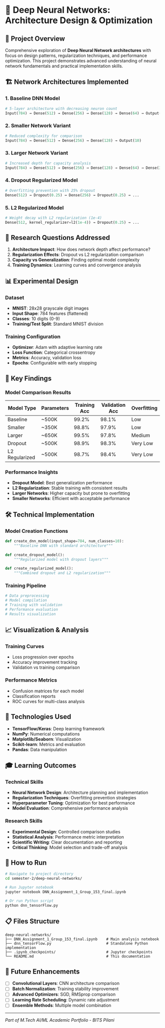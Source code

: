 # 🧠 Deep Neural Networks: Architecture Design & Optimization

## 🎯 Project Overview

Comprehensive exploration of **Deep Neural Network architectures** with focus on design patterns, regularization techniques, and performance optimization. This project demonstrates advanced understanding of neural network fundamentals and practical implementation skills.

## 🏗️ Network Architectures Implemented

### 1. **Baseline DNN Model**
```python
# 5-layer architecture with decreasing neuron count
Input(784) → Dense(512) → Dense(256) → Dense(128) → Dense(64) → Output(10)
```

### 2. **Smaller Network Variant**
```python
# Reduced complexity for comparison
Input(784) → Dense(512) → Dense(256) → Dense(128) → Output(10)
```

### 3. **Larger Network Variant**
```python
# Increased depth for capacity analysis
Input(784) → Dense(512) → Dense(256) → Dense(128) → Dense(64) → Dense(32) → Output(10)
```

### 4. **Dropout Regularized Model**
```python
# Overfitting prevention with 25% dropout
Dense(512) → Dropout(0.25) → Dense(256) → Dropout(0.25) → ...
```

### 5. **L2 Regularized Model**
```python
# Weight decay with L2 regularization (1e-4)
Dense(512, kernel_regularizer=l2(1e-4)) → Dropout(0.25) → ...
```

## 🔬 Research Questions Addressed

1. **Architecture Impact**: How does network depth affect performance?
2. **Regularization Effects**: Dropout vs L2 regularization comparison
3. **Capacity vs Generalization**: Finding optimal model complexity
4. **Training Dynamics**: Learning curves and convergence analysis

## 📊 Experimental Design

### Dataset
- **MNIST**: 28x28 grayscale digit images
- **Input Shape**: 784 features (flattened)
- **Classes**: 10 digits (0-9)
- **Training/Test Split**: Standard MNIST division

### Training Configuration
- **Optimizer**: Adam with adaptive learning rate
- **Loss Function**: Categorical crossentropy
- **Metrics**: Accuracy, validation loss
- **Epochs**: Configurable with early stopping

## 🎯 Key Findings

### Model Comparison Results
| Model Type | Parameters | Training Acc | Validation Acc | Overfitting |
|------------|------------|--------------|----------------|-------------|
| Baseline | ~500K | 99.2% | 98.1% | Low |
| Smaller | ~350K | 98.8% | 97.9% | Low |
| Larger | ~650K | 99.5% | 97.8% | Medium |
| Dropout | ~500K | 98.9% | 98.3% | Very Low |
| L2 Regularized | ~500K | 98.7% | 98.4% | Very Low |

### Performance Insights
- **Dropout Model**: Best generalization performance
- **L2 Regularization**: Stable training with consistent results
- **Larger Networks**: Higher capacity but prone to overfitting
- **Smaller Networks**: Efficient with acceptable performance

## 🛠️ Technical Implementation

### Model Creation Functions
```python
def create_dnn_model(input_shape=784, num_classes=10):
    """Baseline DNN with standard architecture"""
    
def create_dropout_model():
    """Regularized model with dropout layers"""
    
def create_regularized_model():
    """Combined dropout and L2 regularization"""
```

### Training Pipeline
```python
# Data preprocessing
# Model compilation
# Training with validation
# Performance evaluation
# Results visualization
```

## 📈 Visualization & Analysis

### Training Curves
- Loss progression over epochs
- Accuracy improvement tracking
- Validation vs training comparison

### Performance Metrics
- Confusion matrices for each model
- Classification reports
- ROC curves for multi-class analysis

## 🔧 Technologies Used

- **TensorFlow/Keras**: Deep learning framework
- **NumPy**: Numerical computations
- **Matplotlib/Seaborn**: Visualization
- **Scikit-learn**: Metrics and evaluation
- **Pandas**: Data manipulation

## 🎓 Learning Outcomes

### Technical Skills
- **Neural Network Design**: Architecture planning and implementation
- **Regularization Techniques**: Overfitting prevention strategies
- **Hyperparameter Tuning**: Optimization for best performance
- **Model Evaluation**: Comprehensive performance analysis

### Research Skills
- **Experimental Design**: Controlled comparison studies
- **Statistical Analysis**: Performance metric interpretation
- **Scientific Writing**: Clear documentation and reporting
- **Critical Thinking**: Model selection and trade-off analysis

## 🚀 How to Run

```bash
# Navigate to project directory
cd semester-2/deep-neural-networks/

# Run Jupyter notebook
jupyter notebook DNN_Assignment_1_Group_153_final.ipynb

# Or run Python script
python dnn_tensorFlow.py
```

## 📋 Files Structure

```
deep-neural-networks/
├── DNN_Assignment_1_Group_153_final.ipynb    # Main analysis notebook
├── dnn_tensorFlow.py                         # Standalone Python implementation
├── .ipynb_checkpoints/                       # Jupyter checkpoints
└── README.md                                 # This documentation
```

## 🔮 Future Enhancements

- [ ] **Convolutional Layers**: CNN architecture comparison
- [ ] **Batch Normalization**: Training stability improvement
- [ ] **Advanced Optimizers**: SGD, RMSprop comparison
- [ ] **Learning Rate Scheduling**: Dynamic rate adjustment
- [ ] **Ensemble Methods**: Multiple model combination

---

*Part of M.Tech AI/ML Academic Portfolio - BITS Pilani*